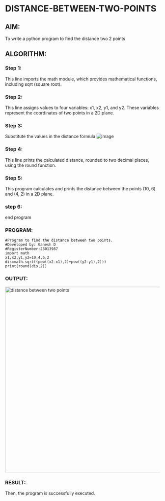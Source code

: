 # DISTANCE-BETWEEN-TWO-POINTS

## AIM:
To write a python program to find the distance two 2 points
## ALGORITHM:
### Step 1: 
This line imports the math module, which provides mathematical functions, including sqrt (square root).
### Step 2: 
This line assigns values to four variables: x1, x2, y1, and y2. These variables represent the coordinates of two points in a 2D plane.
### Step 3: 
Substitute the values in the distance formula ![image](https://github.com/Ganesh23013987/DISTANCE-BETWEEN-TWO-POINTS/assets/147473768/61265d74-654a-4c6e-b16c-8a2f562ec615)

### Step 4: 
This line prints the calculated distance, rounded to two decimal places, using the round function.
### Step 5: 
This program calculates and prints the distance between the points (10, 6) and (4, 2) in a 2D plane.
### step 6:
end program
### PROGRAM:
```
#Program to find the distance between two points.
#Developed by: Ganesh D
#RegisterNumber:23013987
import math
x1,x2,y1,y2=10,4,6,2
dis=math.sqrt((pow((x2-x1),2)+pow((y2-y1),2)))
print(round(dis,2))
```
  
### OUTPUT:
<img width="602" alt="distance between two points" src="https://github.com/Ganesh23013987/DISTANCE-BETWEEN-TWO-POINTS/assets/147473768/7964b548-b843-4278-b0b1-bbac62f9d40e">


### RESULT:
Then, the program is successfully executed.
